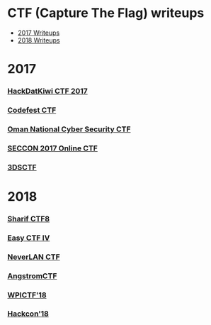 # CTF (Capture The Flag) writeups

- [2017 Writeups](#2017)
- [2018 Writeups](#2018)

# 2017
### [HackDatKiwi CTF 2017](https://github.com/wr47h/CTF-Writeups/tree/master/2017/HackDatKiwi_CTF)

### [Codefest CTF](https://github.com/wr47h/CTF-Writeups/tree/master/2017/Codefest_CTF)

### [Oman National Cyber Security CTF](https://github.com/wr47h/CTF-Writeups/tree/master/2017/OmanNationalCyberSecurityCTFQuals)

### [SECCON 2017 Online CTF](https://github.com/wr47h/CTF-Writeups/tree/master/2017/SECCON%202017%20Online%20CTF)

### [3DSCTF](https://github.com/wr47h/CTF-Writeups/tree/master/2017/3DSCTF)

# 2018
### [Sharif CTF8](https://github.com/wr47h/CTF-Writeups/tree/master/2018/Sharif%20CTF8)

### [Easy CTF IV](https://github.com/wr47h/CTF-Writeups/tree/master/2018/Easy%20CTF%20IV1)

### [NeverLAN CTF](https://github.com/wr47h/CTF-Writeups/tree/master/2018/NeverLAN%20CTF%202018)

### [AngstromCTF](https://github.com/wr47h/CTF-Writeups/tree/master/2018/AngstromCTF)

### [WPICTF'18](https://github.com/wr47h/CTF-Writeups/tree/master/2018/WPICTF'18)

### [Hackcon'18](https://github.com/wr47h/CTF-Writeups/tree/master/2018/Hackcon'18)
